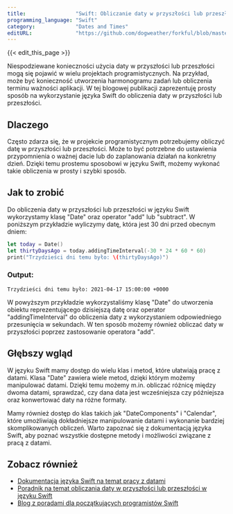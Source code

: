 ```yaml
---
title:                "Swift: Obliczanie daty w przyszłości lub przeszłości"
programming_language: "Swift"
category:             "Dates and Times"
editURL:              "https://github.com/dogweather/forkful/blob/master/content/pl/swift/calculating-a-date-in-the-future-or-past.md"
---
```


{{< edit_this_page >}}

Niespodziewane konieczności użycia daty w przyszłości lub przeszłości mogą się pojawić w wielu projektach programistycznych. Na przykład, może być konieczność utworzenia harmonogramu zadań lub obliczenia terminu ważności aplikacji. W tej blogowej publikacji zaprezentuję prosty sposób na wykorzystanie języka Swift do obliczenia daty w przyszłości lub przeszłości.

## Dlaczego

Często zdarza się, że w projekcie programistycznym potrzebujemy obliczyć datę w przyszłości lub przeszłości. Może to być potrzebne do ustawienia przypomnienia o ważnej dacie lub do zaplanowania działań na konkretny dzień. Dzięki temu prostemu sposobowi w języku Swift, możemy wykonać takie obliczenia w prosty i szybki sposób.

## Jak to zrobić

Do obliczenia daty w przyszłości lub przeszłości w języku Swift wykorzystamy klasę "Date" oraz operator "add" lub "subtract". W poniższym przykładzie wyliczymy datę, która jest 30 dni przed obecnym dniem:

```Swift
let today = Date()
let thirtyDaysAgo = today.addingTimeInterval(-30 * 24 * 60 * 60)
print("Trzydzieści dni temu było: \(thirtyDaysAgo)")
```
### Output:

```
Trzydzieści dni temu było: 2021-04-17 15:00:00 +0000
```
W powyższym przykładzie wykorzystaliśmy klasę "Date" do utworzenia obiektu reprezentującego dzisiejszą datę oraz operator "addingTimeInterval" do obliczenia daty z wykorzystaniem odpowiedniego przesunięcia w sekundach. W ten sposób możemy również obliczać daty w przyszłości poprzez zastosowanie operatora "add".

## Głębszy wgląd

W języku Swift mamy dostęp do wielu klas i metod, które ułatwiają pracę z datami. Klasa "Date" zawiera wiele metod, dzięki którym możemy manipulować datami. Dzięki temu możemy m.in. obliczać różnicę między dwoma datami, sprawdzać, czy dana data jest wcześniejsza czy późniejsza oraz konwertować daty na różne formaty.

Mamy również dostęp do klas takich jak "DateComponents" i "Calendar", które umożliwiają dokładniejsze manipulowanie datami i wykonanie bardziej skomplikowanych obliczeń. Warto zapoznać się z dokumentacją języka Swift, aby poznać wszystkie dostępne metody i możliwości związane z pracą z datami.

## Zobacz również

- [Dokumentacja języka Swift na temat pracy z datami](https://developer.apple.com/documentation/foundation/date)
- [Poradnik na temat obliczania daty w przyszłości lub przeszłości w języku Swift](https://www.hackingwithswift.com/example-code/system/how-to-add-days-to-a-date-using-calendar-and-datedatecomponents)
- [Blog z poradami dla początkujących programistów Swift](https://learnappmaking.com/beginners-guide-swift-programming/)